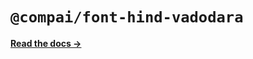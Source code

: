 # `@compai/font-hind-vadodara`

[**Read the docs &rarr;**](https://components.ai/docs/typefaces/hind-vadodara)
